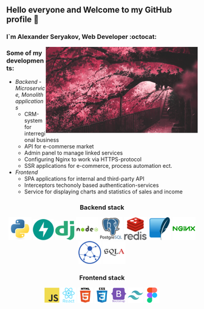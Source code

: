 <h2> Hello everyone and Welcome to my GitHub profile 👋 </h2>
<h3> I`m Alexander Seryakov, Web Developer :octocat:</h3>

<!--There is a difference between knowing 
the path and walking the path.-->

<img align="right" width="400" src="assets/common/pink-flower.gif">

<h3 align='left'>Some of my developments:</h3>

<ul align='left'>
  <li>
    <i>Backend - Microservice, Monolith applications</i>
    <ul>
      <li>
        CRM-system for interregional business
      </li>
      <li>
        API for e-commerse market
      </li>
      <li>
        Admin panel to manage linked services
      </li>
      <li>Сonfiguring Nginx to work via HTTPS-protocol</li>
      <li>
        SSR applications for e-commerce, process automation ect.
      </li>
    </ul>
  </li>
  <li>
    <i>Frontend</i>
    <ul>
      <li>
        SPA applications for internal and third-party API
      </li>
      <li>
        Interceptors techonoly based authentication-services
      </li>
      <li>
        Service for displaying charts and statistics of sales and income
      </li>
    </ul>
  </li>
</ul>

<h3 align='center'>Backend stack</h3>

<div align="center">
                <img src="assets/technologies/backend/python-original.svg" alt="python" width="60" height="60"/>
                <img alt="fastapi" src="assets/technologies/backend/fastapi-1.svg" width="55" height="55"/>
                <img src="assets/technologies/backend/django.svg" alt="django" width="50" height="50"/> 
                <img src="assets/technologies/backend/nodejs-original-wordmark.svg" alt="nodejs" width="60" height="60"/>
                <img src="assets/technologies/backend/postgresql-original-wordmark.svg" alt="postgresql" width="60" height="60"/>   
                <img src="assets/technologies/backend/redis-original-wordmark.svg" alt="redis" width="60" height="60"/>
                <img src="assets/technologies/backend/sqlite-icon.svg" alt="sqlite" width="60" height="60"/> 
                <img src="assets/technologies/backend/nginx-original.svg" alt="nginx" width="60" height="60"/>
                <img src="assets/technologies/backend/aiohttp-plain.svg" alt="aiohttp" width="60" height="60">
                <img src="assets/technologies/backend/SQLAlchemy.svg" alt="sqlalchemy" width="60" height="60">
</div>

<h3 align='center'>Frontend stack</h3>

<div align="center">
                <img src="assets/technologies/frontend/javascript_original.svg" alt="javascript" width="40" height="40"/>
                <img src="assets/technologies/frontend/react_icon.svg" alt="react" width="40" height="40"/>
                <img src="assets/technologies/frontend/html5_icon.svg" alt="html5" width="40" height="40"/>
                <img src="assets/technologies/frontend/css3_icon.svg" alt="css3" width="40" height="40"/>
                <img src="assets/technologies/frontend/bootstrap_icon.svg" alt="bootstrap" width="40" height="40"/> 
                <img src="assets/technologies/frontend/tailwindcss_icon.svg" alt="tailwind" width="40" height="40"/>
                <img src="assets/technologies/frontend/figma_icon.svg" alt="figma" width="40" height="40"/> 
                
</div>
